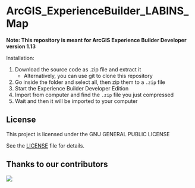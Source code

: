 # ArcGIS_ExperienceBuilder_LABINS_Map

**Note: This repository is meant for ArcGIS Experience Builder Developer version 1.13**

Installation:
1. Download the source code as .zip file and extract it
   * Alternatively, you can use git to clone this repository
2. Go inside the folder and select all, then zip them to a `.zip` file
3. Start the Experience Builder Developer Edition
4. Import from computer and find the `.zip` file you just compressed
5. Wait and then it will be imported to your computer

## License
This project is licensed under the GNU GENERAL PUBLIC LICENSE

See the [LICENSE](LICENSE) file for details.

## Thanks to our contributors

<a href="https://github.com/KPCOFGS/ArcGIS_ExperienceBuilder_LABINS_Map/graphs/contributors">
  <img src="https://contrib.rocks/image?repo=KPCOFGS/ArcGIS_ExperienceBuilder_LABINS_Map" />
</a>
